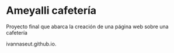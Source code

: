 
# Ameyalli cafetería

Proyecto final que abarca la creación de una página web sobre una cafetería

ivannaseut.github.io.



